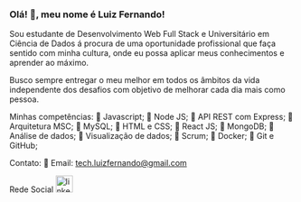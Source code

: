### Olá! 👋, meu nome é Luiz Fernando!


Sou estudante de Desenvolvimento Web Full Stack e Universitário em Ciência de Dados á procura de uma oportunidade profissional que faça sentido com minha cultura, onde eu possa aplicar meus conhecimentos e aprender ao máximo.

Busco sempre entregar o meu melhor em todos os âmbitos da vida independente dos desafios com objetivo de melhorar cada dia mais como pessoa.

Minhas competências:
🔹 Javascript;
🔹 Node JS;
🔹 API REST com Express;
🔹 Arquitetura MSC;
🔹 MySQL;
🔹 HTML e CSS;
🔹 React JS;
🔹 MongoDB;
🔹 Análise de dados;
🔹 Visualização de dados;
🔹 Scrum;
🔹 Docker;
🔹 Git e GitHub;


Contato:
🔸 Email: tech.luizfernando@gmail.com


Rede Social
[<img src='https://cdn.icon-icons.com/icons2/99/PNG/512/linkedin_socialnetwork_17441.png' alt='linkedin' height='30'>](https://www.linkedin.com/in/nandorodrigues/)

<!-- [![Top Langs](https://github-readme-stats.vercel.app/api/top-langs/?username=nandovbr)](https://github.com/anuraghazra/github-readme-stats) -->
